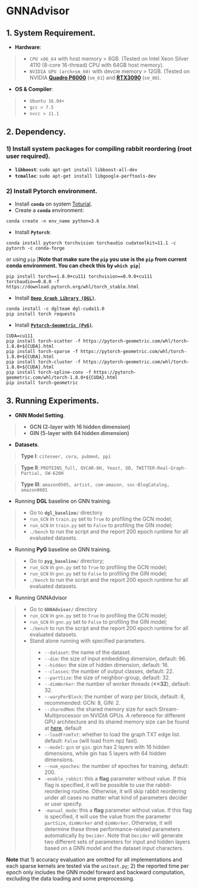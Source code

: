# GNNAdvisor

## 1. System Requirement.
+ **Hardware**: 
> + `CPU x86_64` with host memory > 8GB. (Tested on Intel Xeon Silver 4110 (8-core 16-thread)  CPU  with 64GB host memory).
> + `NVIDIA GPU (arch>sm_60)` with devcie memory > 12GB. (Tested on NVIDIA [**Quadro P6000**](https://www.nvidia.com/content/dam/en-zz/Solutions/design-visualization/productspage/quadro/quadro-desktop/quadro-pascal-p6000-data-sheet-a4-nv-704590-r1.pdf) (`sm_61`) and [**RTX3090**](https://www.techpowerup.com/gpu-specs/geforce-rtx-3090.c3622) (`sm_86`).
+ **OS & Compiler**: 
> + `Ubuntu 16.04+`
> + `gcc > 7.5`
> + `nvcc > 11.1`

## 2. Dependency. 
### 1) Install system packages for compiling rabbit reordering (root user required). 
+ **`libboost`**: `sudo apt-get install libboost-all-dev`
+ **`tcmalloc`**: `sudo apt-get install libgoogle-perftools-dev`

### 2) Install Pytorch environment.
+ Install **`conda`** on system [Toturial](https://www.digitalocean.com/community/tutorials/how-to-install-anaconda-on-ubuntu-18-04-quickstart).
+ Create a **`conda`** environment: 
```
conda create -n env_name python=3.6
```
+ Install **`Pytorch`**: 
```
conda install pytorch torchvision torchaudio cudatoolkit=11.1 -c pytorch -c conda-forge
```
or using `pip` [**Note that make sure the `pip` you use is the `pip` from current conda environment. You can check this by `which pip`**]
```
pip install torch==1.8.0+cu111 torchvision==0.9.0+cu111 torchaudio==0.8.0 -f https://download.pytorch.org/whl/torch_stable.html
```
+ Install [**`Deep Graph Library (DGL)`**](https://github.com/dmlc/dgl).
```
conda install -c dglteam dgl-cuda11.0
pip install torch requests
```

+ Install [**`Pytorch-Geometric (PyG)`**](https://github.com/rusty1s/pytorch_geometric).
```
CUDA=cu111
pip install torch-scatter -f https://pytorch-geometric.com/whl/torch-1.8.0+${CUDA}.html
pip install torch-sparse -f https://pytorch-geometric.com/whl/torch-1.8.0+${CUDA}.html
pip install torch-cluster -f https://pytorch-geometric.com/whl/torch-1.8.0+${CUDA}.html
pip install torch-spline-conv -f https://pytorch-geometric.com/whl/torch-1.8.0+${CUDA}.html
pip install torch-geometric
```

## 3. Running Experiments.

+ **GNN Model Setting**.
> + **GCN (2-layer with 16 hidden dimension)**
> + **GIN (5-layer with 64 hidden dimension)**
+ **Datasets**.
> **Type I**:
> `citeseer, cora, pubmed, ppi`

> **Type II**:
> `PROTEINS_full, OVCAR-8H, Yeast, DD, TWITTER-Real-Graph-Partial, SW-620H`

> **Type III**:
>`amazon0505, artist, com-amazon, soc-BlogCatalog, amazon0601`

+ Running **DGL** baseline on GNN training.
> +  Go to **`dgl_baseline/`** directory
> + `run_GCN` in `train.py` set to `True` to profiling the GCN model;
> + `run_GCN` in `train.py` set to `False` to profiling the GIN model; 
> + `./bench` to run the script and the report 200 epoch runtime for all evaluated datasets. 

+ Running **PyG** baseline on GNN training.
> +  Go to **`pyg_baseline/`** directory;
> + `run_GCN` in `gnn.py` set to `True` to profiling the GCN model;
> + `run_GCN` in `gnn.py` set to `False` to profiling the GIN model; 
> + `./bench` to run the script and the report 200 epoch runtime for all evaluated datasets. 

+ Running GNNAdvisor 
> +  Go to **`GNNAdvisor/`** directory
> + `run_GCN` in `gnn.py` set to `True` to profiling the GCN model;
> + `run_GCN` in `gnn.py` set to `False` to profiling the GIN model; 
> + `./bench` to run the script and the report 200 epoch runtime for all evaluated datasets. 
> +  Stand alone running with specified parameters.
>> + `--dataset`: the name of the dataset.
>> + `--dim`: the size of input embedding dimension, default: 96.
>> + `--hidden`: the size of hidden dimension, default: 16.
>> + `--classes`: the number of output classes, default: 22.
>> + `--partSize`: the size of neighbor-group, default: 32. 
>> + `--dimWorker`: the number of worker threads (**<=32**), default: 32.
>> + `--warpPerBlock`: the number of warp per block, default: 8, recommended: GCN: 8, GIN: 2.
>> + `--sharedMem`: the shared memory size for each Stream-Multiprocessor on NVIDIA GPUs. A reference for different GPU architecture and its shared memory size can be found at [here](https://en.wikipedia.org/wiki/CUDA), default
>> + `--loadFromTxt`: whether to load the graph TXT edge list. default: `False` (will load from npz fast).
>> + `--model`: `gcn` or `gin`. gcn has 2 layers with 16 hidden dimensions, while gin has 5 layers with 64 hidden dimensions.
>> + `--num_epoches`: the number of epoches for training, default: 200.
>> + `-enable_rabbit`: this a **flag** parameter without value. If this flag is specified, it will be possible to use the rabbit-reordering routine. Otherwise, it will skip rabbit reordering under all cases no matter what kind of parameters decider or user specify.
>> + `-manual_mode`: this a **flag** parameter without value. If this flag is specified, it will use the value from the parameter `partSize`, `dimWorker` and `dimWorker`. Otherwise, it will determine these three performance-related parameters automatically by `Decider`. Note that `Decider` will generate two different sets of parameters for input and hidden layers based on a GNN model and the dataset input characters.

**Note** that 1) accuracy evaluation are omitted for all implementations and each sparse kernels are tested via the `unitest.py`; 2) the reported time per epoch only includes the GNN model forward and backward computation, excluding the data loading and some preprocessing. 